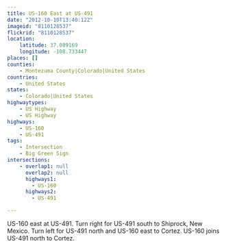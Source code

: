 ```yaml
---
title: US-160 East at US-491
date: "2012-10-10T13:40:12Z"
imageid: "8110128537"
flickrid: "8110128537"
location:
    latitude: 37.089169
    longitude: -108.733447
places: []
counties:
    - Montezuma County|Colorado|United States
countries:
    - United States
states:
    - Colorado|United States
highwaytypes:
    - US Highway
    - US Highway
highways:
    - US-160
    - US-491
tags:
    - Intersection
    - Big Green Sign
intersections:
    - overlap1: null
      overlap2: null
      highways1:
        - US-160
      highways2:
        - US-491

---
```

US-160 east at US-491.  Turn right for US-491 south to Shiprock, New Mexico.  Turn left for US-491 north and US-160 east to Cortez.  US-160 joins US-491 north to Cortez.